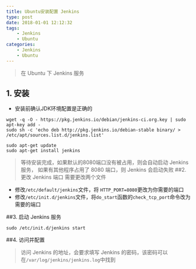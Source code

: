 ```yaml
---
title: Ubuntu安装配置 Jenkins
type: post
date: 2018-01-01 12:12:32
tags:
    - Jenkins 
    - Ubuntu
categories: 
    - Jenkins
    - Ubuntu
---
```

> 在 Ubuntu 下 Jenkins 服务

## 1. 安装
- 安装前确认JDK环境配置是正确的
```
wget -q -O - https://pkg.jenkins.io/debian/jenkins-ci.org.key | sudo apt-key add -
sudo sh -c 'echo deb http://pkg.jenkins.io/debian-stable binary/ > /etc/apt/sources.list.d/jenkins.list'

sudo apt-get update
sudo apt-get install jenkins

```
> 等待安装完成，如果默认的8080端口没有被占用，则会自动启动 Jenkins 服务， 如果有其他程序占用了 8080 端口，则 Jenkins 会启动失败
##2. 更改 Jenkins 端口
> 需要更改两个文件

- 修改`/etc/default/jenkins`文件，将 `HTTP_PORT=8080`更改为你需要的端口
- 修改`/etc/init.d/jenkins`文件，将`do_start`函数的`check_tcp_port`命令改为需要的端口

##3. 启动 Jenkins 服务

```
sudo /etc/init.d/jenkins start
```

##4. 访问并配置
> 访问 Jenkins 的地址，会要求填写 Jenkins 的密码，该密码可以在`/var/log/jenkins/jenkins.log`中找到